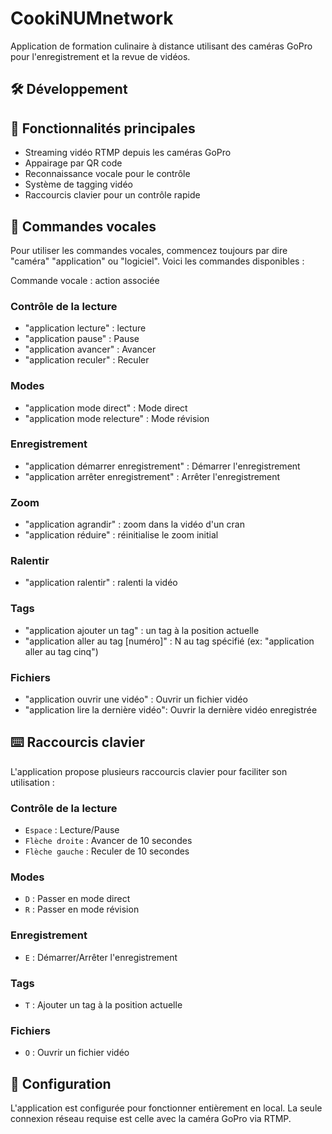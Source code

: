 # CookiNUMnetwork

Application de formation culinaire à distance utilisant des caméras GoPro pour l'enregistrement et la revue de vidéos.

## 🛠️ Développement

## 📝 Fonctionnalités principales

- Streaming vidéo RTMP depuis les caméras GoPro
- Appairage par QR code
- Reconnaissance vocale pour le contrôle
- Système de tagging vidéo
- Raccourcis clavier pour un contrôle rapide

## 🎤 Commandes vocales

Pour utiliser les commandes vocales, commencez toujours par dire "caméra" "application" ou "logiciel". Voici les commandes disponibles :

Commande vocale : action associée

### Contrôle de la lecture
- "application lecture" : lecture
- "application pause" : Pause
- "application avancer" : Avancer
- "application reculer" : Reculer

### Modes
- "application mode direct" : Mode direct
- "application mode relecture" : Mode révision

### Enregistrement
- "application démarrer enregistrement" : Démarrer l'enregistrement
- "application arrêter enregistrement" : Arrêter l'enregistrement

### Zoom 
- "application agrandir" : zoom dans la vidéo d'un cran
- "application réduire" : réinitialise le zoom initial

### Ralentir 
- "application ralentir" : ralenti la vidéo

### Tags
- "application ajouter un tag" :  un tag à la position actuelle
- "application aller au tag [numéro]" : N au tag spécifié (ex: "application aller au tag cinq")

### Fichiers
- "application ouvrir une vidéo" : Ouvrir un fichier vidéo
- "application lire la dernière vidéo": Ouvrir la dernière vidéo enregistrée

## ⌨️ Raccourcis clavier

L'application propose plusieurs raccourcis clavier pour faciliter son utilisation :

### Contrôle de la lecture
- `Espace` : Lecture/Pause
- `Flèche droite` : Avancer de 10 secondes
- `Flèche gauche` : Reculer de 10 secondes

### Modes
- `D` : Passer en mode direct
- `R` : Passer en mode révision

### Enregistrement
- `E` : Démarrer/Arrêter l'enregistrement

### Tags
- `T` : Ajouter un tag à la position actuelle

### Fichiers
- `O` : Ouvrir un fichier vidéo

## 🔧 Configuration

L'application est configurée pour fonctionner entièrement en local. La seule connexion réseau requise est celle avec la caméra GoPro via RTMP.